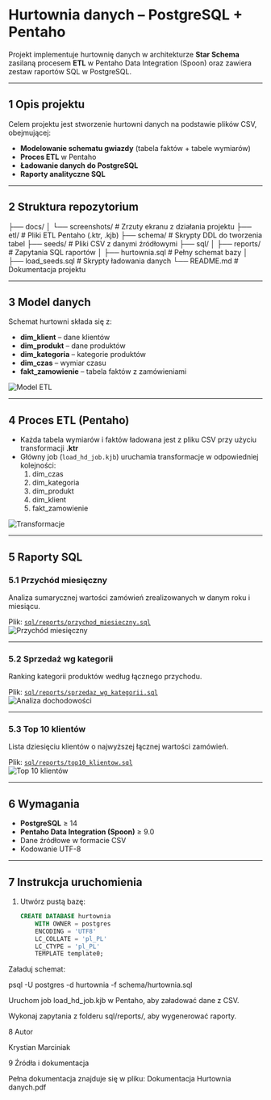 # Hurtownia danych – PostgreSQL + Pentaho

Projekt implementuje hurtownię danych w architekturze **Star Schema** zasilaną procesem **ETL** w Pentaho Data Integration (Spoon) oraz zawiera zestaw raportów SQL w PostgreSQL.

---

## 1️ Opis projektu

Celem projektu jest stworzenie hurtowni danych na podstawie plików CSV, obejmującej:
- **Modelowanie schematu gwiazdy** (tabela faktów + tabele wymiarów)
- **Proces ETL** w Pentaho
- **Ładowanie danych do PostgreSQL**
- **Raporty analityczne SQL**

---

## 2️ Struktura repozytorium

├── docs/
│ └── screenshots/ # Zrzuty ekranu z działania projektu
├── etl/ # Pliki ETL Pentaho (.ktr, .kjb)
├── schema/ # Skrypty DDL do tworzenia tabel
├── seeds/ # Pliki CSV z danymi źródłowymi
├── sql/
│ ├── reports/ # Zapytania SQL raportów
│ ├── hurtownia.sql # Pełny schemat bazy
│ ├── load_seeds.sql # Skrypty ładowania danych
└── README.md # Dokumentacja projektu


---

## 3️ Model danych

Schemat hurtowni składa się z:

- **dim_klient** – dane klientów
- **dim_produkt** – dane produktów
- **dim_kategoria** – kategorie produktów
- **dim_czas** – wymiar czasu
- **fakt_zamowienie** – tabela faktów z zamówieniami

![Model ETL](Load_Job.png)

---

## 4️ Proces ETL (Pentaho)

- Każda tabela wymiarów i faktów ładowana jest z pliku CSV przy użyciu transformacji **.ktr**
- Główny job (`load_hd_job.kjb`) uruchamia transformacje w odpowiedniej kolejności:
  1. dim_czas
  2. dim_kategoria
  3. dim_produkt
  4. dim_klient
  5. fakt_zamowienie

![Transformacje](Transformacje%201.png)

---

## 5️ Raporty SQL

### 5.1 Przychód miesięczny
Analiza sumarycznej wartości zamówień zrealizowanych w danym roku i miesiącu.

Plik: [`sql/reports/przychod_miesieczny.sql`](sql/reports/przychod_miesieczny.sql)  
![Przychód miesięczny](przychod_miesieczny.png)

---

### 5.2 Sprzedaż wg kategorii
Ranking kategorii produktów według łącznego przychodu.

Plik: [`sql/reports/sprzedaz_wg_kategorii.sql`](sql/reports/sprzedaz_wg_kategorii.sql)  
![Analiza dochodowości](Analiza_dochodowosci.png)

---

### 5.3 Top 10 klientów
Lista dziesięciu klientów o najwyższej łącznej wartości zamówień.

Plik: [`sql/reports/top10_klientow.sql`](sql/reports/top10_klientow.sql)  
![Top 10 klientów](Top_10_klientow.png)

---

## 6️ Wymagania

- **PostgreSQL** ≥ 14
- **Pentaho Data Integration (Spoon)** ≥ 9.0
- Dane źródłowe w formacie CSV
- Kodowanie UTF-8

---

## 7️ Instrukcja uruchomienia

1. Utwórz pustą bazę:
   ```sql
   CREATE DATABASE hurtownia
       WITH OWNER = postgres
       ENCODING = 'UTF8'
       LC_COLLATE = 'pl_PL'
       LC_CTYPE = 'pl_PL'
       TEMPLATE template0;

Załaduj schemat:

psql -U postgres -d hurtownia -f schema/hurtownia.sql


Uruchom job load_hd_job.kjb w Pentaho, aby załadować dane z CSV.

Wykonaj zapytania z folderu sql/reports/, aby wygenerować raporty.

8️ Autor

Krystian Marciniak

9️ Źródła i dokumentacja

Pełna dokumentacja znajduje się w pliku:
Dokumentacja Hurtownia danych.pdf